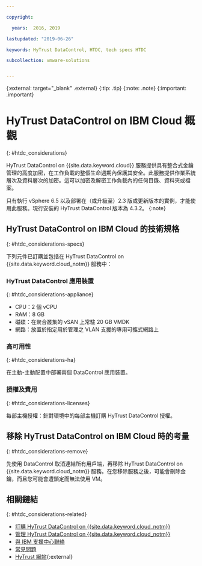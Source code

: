 ```yaml
---

copyright:

  years:  2016, 2019

lastupdated: "2019-06-26"

keywords: HyTrust DataControl, HTDC, tech specs HTDC

subcollection: vmware-solutions


---
```


{:external: target="_blank" .external}
{:tip: .tip}
{:note: .note}
{:important: .important}

# HyTrust DataControl on IBM Cloud 概觀
{: #htdc_considerations}

HyTrust DataControl on {{site.data.keyword.cloud}} 服務提供具有整合式金鑰管理的高度加密，在工作負載的整個生命週期內保護其安全。此服務提供作業系統層次及資料層次的加密。這可以加密及解密工作負載內的任何目錄、資料夾或檔案。

只有執行 vSphere 6.5 以及部署在（或升級至）2.3 版或更新版本的實例，才能使用此服務。現行安裝的 HyTrust DataControl 版本為 4.3.2。
{:note}

## HyTrust DataControl on IBM Cloud 的技術規格
{: #htdc_considerations-specs}

下列元件已訂購並包括在 HyTrust DataControl on {{site.data.keyword.cloud_notm}} 服務中：

### HyTrust DataControl 應用裝置
{: #htdc_considerations-appliance}

* CPU：2 個 vCPU
* RAM：8 GB
* 磁碟：在聚合叢集的 vSAN 上常駐 20 GB VMDK
* 網路：放置於指定用於管理之 VLAN 支援的專用可攜式網路上

### 高可用性
{: #htdc_considerations-ha}

在主動-主動配置中部署兩個 DataControl 應用裝置。

### 授權及費用
{: #htdc_considerations-licenses}

每部主機授權：針對環境中的每部主機訂購 HyTrust DataControl 授權。

## 移除 HyTrust DataControl on IBM Cloud 時的考量
{: #htdc_considerations-remove}

先使用 DataControl 取消連結所有用戶端，再移除 HyTrust DataControl on {{site.data.keyword.cloud_notm}} 服務。在您移除服務之後，可能會刪除金鑰，而且您可能會遭鎖定而無法使用 VM。

## 相關鏈結
{: #htdc_considerations-related}

* [訂購 HyTrust DataControl on {{site.data.keyword.cloud_notm}}](/docs/services/vmwaresolutions/services?topic=vmware-solutions-htdc_ordering)
* [管理 HyTrust DataControl on {{site.data.keyword.cloud_notm}}](/docs/services/vmwaresolutions/services?topic=vmware-solutions-managinghtdc)
* [與 IBM 支援中心聯絡](/docs/services/vmwaresolutions/vmonic?topic=vmware-solutions-trbl_support)
* [常見問題](/docs/services/vmwaresolutions/vmonic?topic=vmware-solutions-faq)
* [HyTrust 網站](https://www.hytrust.com/){:external}

